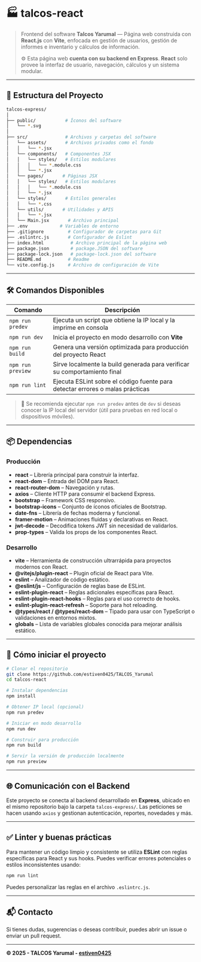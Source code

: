 # 🏭 talcos-react

> Frontend del software **Talcos Yarumal** — Página web construida con **React.js** con **Vite**, enfocada en gestión de usuarios, gestión de informes e inventario y cálculos de información.
>
> ⚙️ Esta página web **cuenta con su backend en Express**. **React** solo provee la interfaz de usuario, navegación, cálculos y un sistema modular.

---

## 📁 Estructura del Proyecto

```bash
talcos-express/
│
├── public/           # Íconos del software
│   └── *.svg
│
├── src/              # Archivos y carpetas del software
│   └── assets/       # Archivos privados como el fondo
│   │   └── *.jsx
│   └── components/   # Componentes JSX
│   │   └── styles/   # Estilos modulares
│   │   │   └── *.module.css
│   │   └── *.jsx
│   └── pages/       # Páginas JSX
│   │   └── styles/   # Estilos modulares
│   │   │   └── *.module.css
│   │   └── *.jsx
│   └── styles/       # Estilos generales
│   │   └── *.css
│   └── utils/       # Utilidades y APIS
│   │   └── *.jsx
│   └── Main.jsx       # Archivo principal
├── .env            # Variables de entorno
├── .gitignore         # Configurador de carpetas para Git
├── .eslintrc.js       # Configurador de Eslint
├── index.html          # Archivo principal de la página web
├── package.json        # package.JSON del software
├── package-lock.json   # package-lock.json del software
├── README.md          # Readme
└── vite.config.js     # Archivo de configuración de Vite
```

---

## 🛠️ Comandos Disponibles

| Comando           | Descripción                                                                   |
|-------------------|-------------------------------------------------------------------------------|
| `npm run predev`  | Ejecuta un script que obtiene la IP local y la imprime en consola             |
| `npm run dev`     | Inicia el proyecto en modo desarrollo con **Vite**                            |
| `npm run build`   | Genera una versión optimizada para producción del proyecto React              |
| `npm run preview` | Sirve localmente la build generada para verificar su comportamiento final     |
| `npm run lint`    | Ejecuta ESLint sobre el código fuente para detectar errores o malas prácticas |

> 📌 Se recomienda ejecutar `npm run predev` antes de `dev` si deseas conocer la IP local del servidor (útil para pruebas en red local o dispositivos móviles).

---

## 📦 Dependencias

### Producción

- **react** – Librería principal para construir la interfaz.
- **react-dom** – Entrada del DOM para React.
- **react-router-dom** – Navegación y rutas.
- **axios** – Cliente HTTP para consumir el backend Express.
- **bootstrap** – Framework CSS responsivo.
- **bootstrap-icons** – Conjunto de íconos oficiales de Bootstrap.
- **date-fns** – Librería de fechas moderna y funcional.
- **framer-motion** – Animaciones fluidas y declarativas en React.
- **jwt-decode** – Decodifica tokens JWT sin necesidad de validarlos.
- **prop-types** – Valida los props de los componentes React.

### Desarrollo

- **vite** – Herramienta de construcción ultrarrápida para proyectos modernos con React.
- **@vitejs/plugin-react** – Plugin oficial de React para Vite.
- **eslint** – Analizador de código estático.
- **@eslint/js** – Configuración de reglas base de ESLint.
- **eslint-plugin-react** – Reglas adicionales específicas para React.
- **eslint-plugin-react-hooks** – Reglas para el uso correcto de hooks.
- **eslint-plugin-react-refresh** – Soporte para hot reloading.
- **@types/react / @types/react-dom** – Tipado para usar con TypeScript o validaciones en entornos mixtos.
- **globals** – Lista de variables globales conocida para mejorar análisis estático.

---

## 🚀 Cómo iniciar el proyecto

```bash
# Clonar el repositorio
git clone https://github.com/estiven0425/TALCOS_Yarumal
cd talcos-react

# Instalar dependencias
npm install

# Obtener IP local (opcional)
npm run predev

# Iniciar en modo desarrollo
npm run dev

# Construir para producción
npm run build

# Servir la versión de producción localmente
npm run preview
```

---

## 🌐 Comunicación con el Backend

Este proyecto se conecta al backend desarrollado en **Express**, ubicado en el mismo repositorio bajo la carpeta `talcos-express/`. Las peticiones se hacen usando `axios` y gestionan autenticación, reportes, novedades y más.

---

## ✅ Linter y buenas prácticas

Para mantener un código limpio y consistente se utiliza **ESLint** con reglas específicas para React y sus hooks. Puedes verificar errores potenciales o estilos inconsistentes usando:

```bash
npm run lint
```

Puedes personalizar las reglas en el archivo `.eslintrc.js`.

---

## 📬 Contacto

Si tienes dudas, sugerencias o deseas contribuir, puedes abrir un issue o enviar un pull request.

---

**© 2025 - TALCOS Yarumal - [estiven0425](https://github.com/estiven0425)**  
